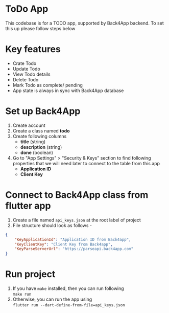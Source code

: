 # ToDo App

This codebase is for a TODO app, supported by Back4App backend. To set this up please follow steps below

# Key features

- Crate Todo
- Update Todo
- View Todo details
- Delete Todo
- Mark Todo as complete/ pending
- App state is always in sync with Back4App database

# Set up Back4App 

1. Create account
2. Create a class named **todo**
3. Create following columns
   - **title** (string)
   - **description** (string)
   - **done** (boolean)
4. Go to "App Settings" > "Security & Keys" section to find following properties that we will need later to connect to the table from this app
   - **Application ID**
   - **Client Key**


# Connect to Back4App class from flutter app

1. Create a file named `api_keys.json` at the root label of project
2. File structure should look as follows -

```json
{
    "KeyApplicationId": "Application ID from Back4app",
    "KeyClientKey": "Client Key from Back4app",
    "KeyParseServerUrl": "https://parseapi.back4app.com"
}
```

# Run project

1. If you have `make` installed, then you can run following <br/>
```make run``` 
1. Otherwise, you can run the app using <br/>
```flutter run --dart-define-from-file=api_keys.json```